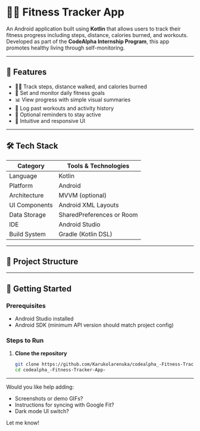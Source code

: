 # 🏋️‍♀️ Fitness Tracker App

An Android application built using **Kotlin** that allows users to track their fitness progress including steps, distance, calories burned, and workouts. Developed as part of the **CodeAlpha Internship Program**, this app promotes healthy living through self-monitoring.

---

## 📱 Features

- 🚶‍♂️ Track steps, distance walked, and calories burned
- 🎯 Set and monitor daily fitness goals
- 📊 View progress with simple visual summaries
- 📝 Log past workouts and activity history
- 🔔 Optional reminders to stay active
- 🎨 Intuitive and responsive UI

---

## 🛠️ Tech Stack

| Category         | Tools & Technologies         |
|------------------|------------------------------|
| Language         | Kotlin                       |
| Platform         | Android                      |
| Architecture     | MVVM (optional)              |
| UI Components    | Android XML Layouts          |
| Data Storage     | SharedPreferences or Room    |
| IDE              | Android Studio               |
| Build System     | Gradle (Kotlin DSL)          |

---

## 📂 Project Structure


---

## 🚀 Getting Started

### Prerequisites

- Android Studio installed
- Android SDK (minimum API version should match project config)

### Steps to Run

1. **Clone the repository**
   ```bash
   git clone https://github.com/Karukolarenuka/codealpha_-Fitness-Tracker-App-.git
   cd codealpha_-Fitness-Tracker-App-

---

Would you like help adding:
- Screenshots or demo GIFs?
- Instructions for syncing with Google Fit?
- Dark mode UI switch?

Let me know!
